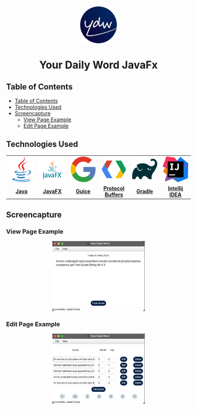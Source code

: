 <p align="center">
    <img
        alt="Your Daily Word Logo"
        src="./readme-assets/Your-Daily-Word-Icon-Circular.png"
        width="100px"
    />
    <h1 align="center">
        Your Daily Word JavaFx
    </h1>
</p>

## Table of Contents

- [Table of Contents](#table-of-contents)
- [Technologies Used](#technologies-used)
- [Screencapture](#screencapture)
	- [View Page Example](#view-page-example)
	- [Edit Page Example](#edit-page-example)

## Technologies Used

<table>
<tbody>
    <tr align="center" valign="center">
        <td width="16%" align="center">
			<a href="https://www.java.com">
				<img
					alt="Java Logo"
					src="./readme-assets/java-square-icon.svg"
					width="100%"
				>
			</a>
		</td>
        <td width="16%" align="center">
			<a href="https://openjfx.io/">
				<img
					alt="JavaFX Logo"
					src="./readme-assets/javafx-square-icon.svg"
					width="100%"
				>
			</a>
		</td>
        <td width="16%" align="center">
			<a href="https://github.com/google/guice">
				<img
					alt="Google Logo"
					src="./readme-assets/google-square-logo.svg"
					width="100%"
				>
			</a>
		</td>
        <td width="16%" align="center">
			<a href="https://protobuf.dev/">
				<img
					alt="Protocol Buffer Logo"
					src="./readme-assets/protocol-buffer-square-icon.svg"
					width="100%"
				>
			</a>
		</td>
        <td width="16%" align="center">
			<a href="https://gradle.org/">
				<img
					alt="Gradle Logo"
					src="./readme-assets/gradle-square-logo.svg"
					width="100%"
				>
			</a>
		</td>
        <td width="16%" align="center">
			<a href="https://www.jetbrains.com/idea/">
				<img
					alt="Intellij IDEA Logo"
					src="./readme-assets/intellij-idea-square-icon.svg"
					width="100%"
				>
			</a>
		</td>
    </tr>
    <tr align="center" valign="center">
 		<td width="16%" align="center">
			<a href="https://www.java.com/">
				<b>
					Java
				</b>
			</a>
		</td>
 		<td width="16%" align="center">
			<a href="https://openjfx.io/">
				<b>
					JavaFX
				</b>
			</a>
		</td>
 		<td width="16%" align="center">
			<a href="https://github.com/google/guice">
				<b>
					Guice
				</b>
			</a>
		</td>
 		<td width="16%" align="center">
			<a href="https://protobuf.dev/">
				<b>
					Protocol Buffers
				</b>
			</a>
		</td>
 		<td width="16%" align="center">
			<a href="https://gradle.org/">
				<b>
					Gradle
				</b>
			</a>
		</td>
 		<td width="16%" align="center">
			<a href="https://www.jetbrains.com/idea/">
				<b>
					Intellij IDEA
				</b>
			</a>
		</td>
    </tr>
</tbody>
</table>

## Screencapture

### View Page Example

<p align="center">
	<img
		src="./readme-assets/Your-Daily-Word-View-Page.png"
		alt="Your Daily Word JavaFx View Page Example"
		width="50%"
	/>
</p>

### Edit Page Example

<p align="center">
	<img
		src="./readme-assets/Your-Daily-Word-Edit-Page.gif"
		alt="Your Daily Word JavaFx Edit Page Example"
		width="50%"
	/>
</p>
